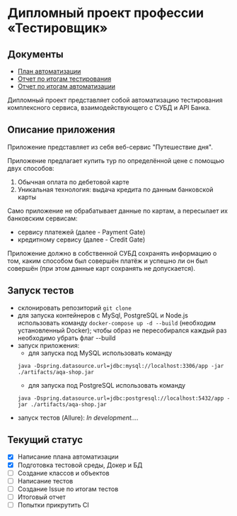 # Дипломный проект профессии «Тестировщик»

## Документы
* [План автоматизации](https://github.com/Cryofbb/Netology_QAcourse/blob/master/artifacts/Plan.md)
* [Отчет по итогам тестирования](https://github.com/Cryofbb/Netology_QAcourse/blob/master/artifacts/Report.md)
* [Отчет по итогам автоматизации](https://github.com/Cryofbb/Netology_QAcourse/blob/master/artifacts/ReportAutomatization.md)

Дипломный проект представляет собой автоматизацию тестирования комплексного сервиса, взаимодействующего с СУБД и API Банка.

## Описание приложения

Приложение представляет из себя веб-сервис "Путешествие дня".

Приложение предлагает купить тур по определённой цене с помощью двух способов:
1. Обычная оплата по дебетовой карте
1. Уникальная технология: выдача кредита по данным банковской карты

Само приложение не обрабатывает данные по картам, а пересылает их банковским сервисам:
* сервису платежей (далее - Payment Gate)
* кредитному сервису (далее - Credit Gate)

Приложение должно в собственной СУБД сохранять информацию о том, каким способом был совершён платёж и успешно ли он был совершён (при этом данные карт сохранять не допускается).


## Запуск тестов

* склонировать репозиторий `git clone`
* для запуска контейнеров с MySql, PostgreSQL и Node.js использовать команду `docker-compose up -d --build` (необходим установленный Docker); чтобы образ не пересобирался каждый раз необходимо убрать флаг --build
* запуск приложения:
    * для запуска под MySQL использовать команду
    ```
    java -Dspring.datasource.url=jdbc:mysql://localhost:3306/app -jar ./artifacts/aqa-shop.jar
    ```
    * для запуска под PostgreSQL использовать команду
    ```
    java -Dspring.datasource.url=jdbc:postgresql://localhost:5432/app -jar ./artifacts/aqa-shop.jar
    ```
* запуск тестов (Allure):
  *In development....*

## Текущий статус
- [x] Написание плана автоматизации
- [x] Подготовка тестовой среды, Докер и БД
- [ ] Создание классов и объектов
- [ ] Написание тестов
- [ ] Создание Issue по итогам тестов
- [ ] Итоговый отчет
- [ ] Попытки прикрутить CI